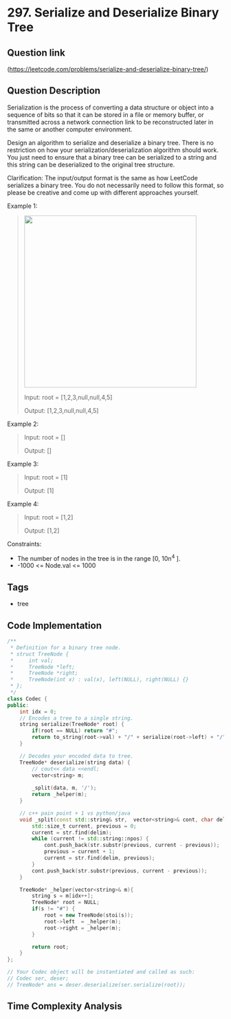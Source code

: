 # 297. Serialize and Deserialize Binary Tree

## Question link
(https://leetcode.com/problems/serialize-and-deserialize-binary-tree/)

## Question Description
Serialization is the process of converting a data structure or object into a sequence of bits so that it can be stored in a file or memory buffer, or transmitted across a network connection link to be reconstructed later in the same or another computer environment.

Design an algorithm to serialize and deserialize a binary tree. There is no restriction on how your serialization/deserialization algorithm should work. You just need to ensure that a binary tree can be serialized to a string and this string can be deserialized to the original tree structure.

Clarification: The input/output format is the same as how LeetCode serializes a binary tree. You do not necessarily need to follow this format, so please be creative and come up with different approaches yourself.

Example 1:
>
> <img src="https://assets.leetcode.com/uploads/2020/09/15/serdeser.jpg" width="400" />
>
> Input: root = [1,2,3,null,null,4,5]
>
> Output: [1,2,3,null,null,4,5]

Example 2:
>
> Input: root = []
>
> Output: []

Example 3:
>
> Input: root = [1]
>
> Output: [1]

Example 4:
>
> Input: root = [1,2]
>
> Output: [1,2]


Constraints:
- The number of nodes in the tree is in the range [0, 10n<sup>4</sup> ].
- -1000 <= Node.val <= 1000

## Tags
- tree

## Code Implementation
```c++
/**
 * Definition for a binary tree node.
 * struct TreeNode {
 *     int val;
 *     TreeNode *left;
 *     TreeNode *right;
 *     TreeNode(int x) : val(x), left(NULL), right(NULL) {}
 * };
 */
class Codec {
public:
    int idx = 0;
    // Encodes a tree to a single string.
    string serialize(TreeNode* root) {
        if(root == NULL) return "#";
        return to_string(root->val) + "/" + serialize(root->left) + "/" + serialize(root->right); 
    }

    // Decodes your encoded data to tree.
    TreeNode* deserialize(string data) {
        // cout<< data <<endl;
        vector<string> m;
        
        _split(data, m, '/');
        return _helper(m);
    }

    // c++ pain point + 1 vs python/java
    void _split(const std::string& str,  vector<string>& cont, char delim = '/'){
        std::size_t current, previous = 0;
        current = str.find(delim);
        while (current != std::string::npos) {
            cont.push_back(str.substr(previous, current - previous));
            previous = current + 1;
            current = str.find(delim, previous);
        }
        cont.push_back(str.substr(previous, current - previous));
    }

    TreeNode* _helper(vector<string>& m){
        string s = m[idx++];
        TreeNode* root = NULL;
        if(s != "#") {
            root = new TreeNode(stoi(s));
            root->left  = _helper(m);
            root->right = _helper(m);
        }

        return root;
    }
};

// Your Codec object will be instantiated and called as such:
// Codec ser, deser;
// TreeNode* ans = deser.deserialize(ser.serialize(root));
```

## Time Complexity Analysis